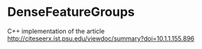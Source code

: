 # DenseFeatureGroups
C++ implementation of the article http://citeseerx.ist.psu.edu/viewdoc/summary?doi=10.1.1.155.896
